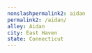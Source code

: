 ```yaml
---
﻿nonslashpermalink2: aidan
permalink2: /aidan/
alley: Aidan
city: East Haven
state: Connecticut
---
```

